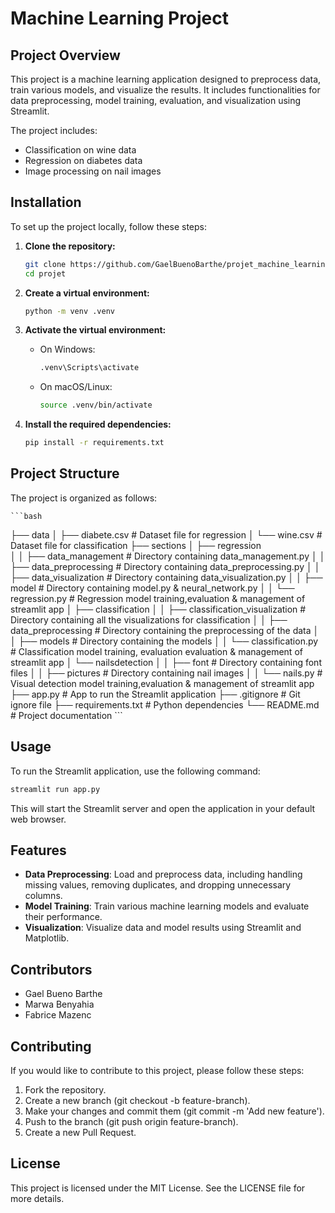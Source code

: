 # Machine Learning Project

## Project Overview

This project is a machine learning application designed to preprocess data, train various models, and visualize the results. It includes functionalities for data preprocessing, model training, evaluation, and visualization using Streamlit.

The project includes:
- Classification on wine data
- Regression on diabetes data
- Image processing on nail images

## Installation

To set up the project locally, follow these steps:

1. **Clone the repository:**
    ```bash
    git clone https://github.com/GaelBuenoBarthe/projet_machine_learning.git
    cd projet
    ```

2. **Create a virtual environment:**
    ```bash
    python -m venv .venv
    ```

3. **Activate the virtual environment:**
    - On Windows:
        ```bash
        .venv\Scripts\activate
        ```
    - On macOS/Linux:
        ```bash
        source .venv/bin/activate
        ```

4. **Install the required dependencies:**
    ```bash
    pip install -r requirements.txt
    ```

## Project Structure

The project is organized as follows:

    ```bash
├── data
│   ├── diabete.csv                # Dataset file for regression
│   └── wine.csv                   # Dataset file for classification
├── sections
│   ├── regression                    
│   │   ├── data_management        # Directory containing data_management.py
│   │   ├── data_preprocessing     # Directory containing data_preprocessing.py 
│   │   ├── data_visualization     # Directory containing data_visualization.py
│   │   ├── model                  # Directory containing model.py & neural_network.py
│   │   └── regression.py          # Regression model training,evaluation & management of streamlit app
│   ├── classification
│   │   ├── classification_visualization   # Directory containing all the visualizations for classification
│   │   ├── data_preprocessing     # Directory containing the preprocessing of the data
│   │   ├── models                 # Directory containing the models
│   │   └── classification.py      # Classification model training, evaluation evaluation & management of streamlit app
│   └── nailsdetection
│   │   ├── font                   # Directory containing font files
│   │   ├── pictures               # Directory containing nail images
│   │   └── nails.py               #  Visual detection model training,evaluation & management of streamlit app
├── app.py                         # App to run the Streamlit application
├── .gitignore                     # Git ignore file
├── requirements.txt               # Python dependencies
└── README.md                      # Project documentation
    ```
## Usage

To run the Streamlit application, use the following command:

```bash
streamlit run app.py
```
This will start the Streamlit server and open the application in your default web browser. 

## Features

* **Data Preprocessing**: Load and preprocess data, including handling missing values, removing duplicates, and dropping unnecessary columns.
* **Model Training**: Train various machine learning models and evaluate their performance.
* **Visualization**: Visualize data and model results using Streamlit and Matplotlib.

## Contributors

- Gael Bueno Barthe
- Marwa Benyahia
- Fabrice Mazenc
## Contributing

If you would like to contribute to this project, please follow these steps:  
1. Fork the repository.
2. Create a new branch (git checkout -b feature-branch).
3. Make your changes and commit them (git commit -m 'Add new feature').
4.  Push to the branch (git push origin feature-branch).
5.  Create a new Pull Request.

## License

This project is licensed under the MIT License. See the LICENSE file for more details.